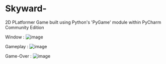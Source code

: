 # Skyward-
2D PLatformer Game built using Python's 'PyGame' module within PyCharm Community Edition

Window : 
![image](https://user-images.githubusercontent.com/43895703/228739509-17df50c9-04eb-4ca5-8511-ec2dedd54a7a.png)

Gameplay : 
![image](https://user-images.githubusercontent.com/43895703/228739627-e6c71447-dc01-4542-a2d9-e9996ba64bb4.png)

Game-Over : 
![image](https://user-images.githubusercontent.com/43895703/228739701-d7dfa635-7f08-4e4f-bf10-5567c29b81d9.png)
